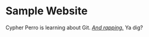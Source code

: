 # Sample Website

Cypher Perro is learning about Git. [*And rapping.*](https://www.youtube.com/watch?v=b-Wwsm4ptw0) Ya dig?
